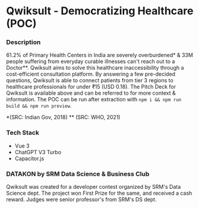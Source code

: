 
# Qwiksult - Democratizing Healthcare (POC)

### Description
61.2% of Primary Health Centers in India are severely overburdened* & 33M people suffering from everyday curable illnesses can't reach out to a Doctor**. Qwiksult aims to solve this healthcare inaccessibility through a cost-efficient consultation platform. By answering a few pre-decided questions, Qwiksult is able to connect patients from tier 3 regions to healthcare professionals for under ₹15 (USD 0.18). The Pitch Deck for Qwiksult is available above and can be referred to for more context & information. The POC can be run after extraction with ```npm i && npm run build && npm run preview```.
 
*(SRC: Indian Gov, 2018)
** (SRC: WHO, 2021)

### Tech Stack
- Vue 3
- ChatGPT V3 Turbo
- Capacitor.js

### DATAKON by SRM Data Science & Business Club
Qwiksult was created for a developer contest organized by SRM's Data Science dept. The project won First Prize for the same, and received a cash reward. Judges were senior professor's from SRM's DS dept.

